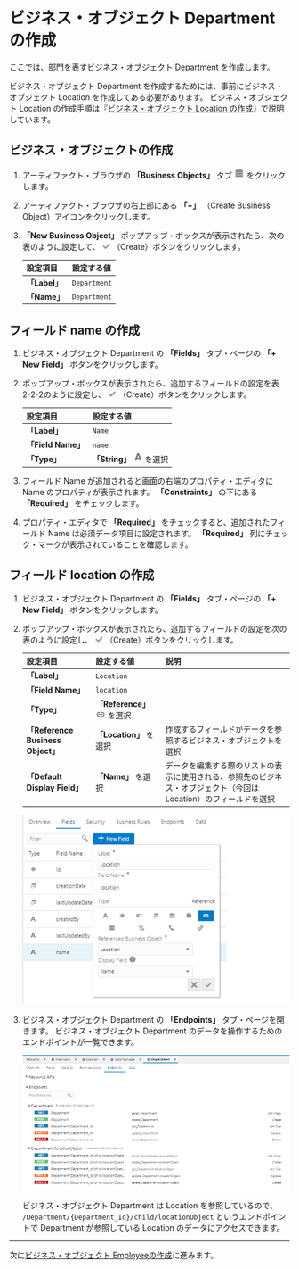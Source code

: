 # ビジネス・オブジェクト Department の作成

ここでは、部門を表すビジネス・オブジェクト Department を作成します。

ビジネス・オブジェクト Department を作成するためには、事前にビジネス・オブジェクト Location を作成してある必要があります。
ビジネス・オブジェクト Location の作成手順は『[ビジネス・オブジェクト Location の作成](create_bo_location.md)』で説明しています。

## ビジネス・オブジェクトの作成

1.  アーティファクト・ブラウザの **「Business Objects」** タブ
    ![Business Objects タブ](../icons/vbcsca_bo_icon.png)
    をクリックします。

1.  アーティファクト・ブラウザの右上部にある **「+」** （Create Business Object）アイコンをクリックします。

1.  **「New Business Object」** ポップアップ・ボックスが表示されたら、次の表のように設定して、
    ![Create アイコン](../icons/vbcsca_create_icon.png)
    （Create）ボタンをクリックします。

    | 設定項目 | 設定する値 |
    |---|---|
    | **「Label」** | `Department` |
    | **「Name」** | `Department` |

## フィールド name の作成

1.  ビジネス・オブジェクト Department の **「Fields」** タブ・ページの **「+ New Field」** ボタンをクリックします。

1.  ポップアップ・ボックスが表示されたら、追加するフィールドの設定を表 2-2-2のように設定し、
    ![Create アイコン](../icons/vbcsca_create_icon.png)
    （Create）ボタンをクリックします。

    | 設定項目 | 設定する値 |
    |---|---|
    | **「Label」** | `Name` |
    | **「Field Name」** | `name` |
    | **「Type」** | **「String」** ![String アイコン](../icons/vbcsca_textfield_icon.png) を選択 |

1.  フィールド Name が追加されると画面の右端のプロパティ・エディタに Name のプロパティが表示されます。
    **「Constraints」** の下にある **「Required」** をチェックします。

1.  プロパティ・エディタで **「Required」** をチェックすると、追加されたフィールド Name は必須データ項目に設定されます。
    **「Required」** 列にチェック・マークが表示されていることを確認します。

## フィールド location の作成

1.  ビジネス・オブジェクト Department の **「Fields」** タブ・ページの **「+ New Field」** ボタンをクリックします。

1.  ポップアップ・ボックスが表示されたら、追加するフィールドの設定を次の表のように設定し、
    ![Create アイコン](../icons/vbcsca_create_icon.png)
    （Create）ボタンをクリックします。

    | 設定項目 | 設定する値 | 説明 |
    |---|---|---|
    | **「Label」** | `Location` |  |
    | **「Field Name」** | `location` |  |
    | **「Type」** | **「Reference」** ![Reference アイコン](../icons/vbcsca_referencefield_icon.png) を選択 |  |
    | **「Reference Business Object」** | **「Location」** を選択 | 作成するフィールドがデータを参照するビジネス・オブジェクトを選択 |
    | **「Default Display Field」** | **「Name」** を選択 | データを編集する際のリストの表示に使用される、参照先のビジネス・オブジェクト（今回は Location）のフィールドを選択 |

    ![ビジネス・オブジェクト Location にフィールド location を作成](images/set_reference.png)

1.  ビジネス・オブジェクト Department の **「Endpoints」** タブ・ページを開きます。
    ビジネス・オブジェクト Department のデータを操作するためのエンドポイントが一覧できます。

    ![ビジネス・オブジェクト Department の「Endpoints」タブ・ページ](images/department_endpoint.png)

    ビジネス・オブジェクト Department は Location を参照しているので、 `/Department/{Department_Id}/child/locationObject` というエンドポイントで Department が参照している Location のデータにアクセスできます。

----

次に[ビジネス・オブジェクト Employeeの作成](create_bo_employee.md)に進みます。
